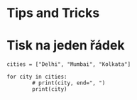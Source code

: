 # Tips and Tricks

# Tisk na jeden řádek
```Py
cities = ["Delhi", "Mumbai", "Kolkata"]

for city in cities:
		# print(city, end=", ")
		print(city)

```
